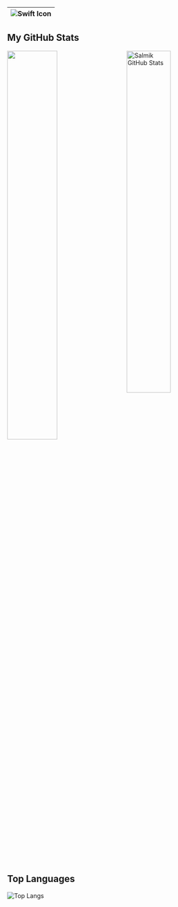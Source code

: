 |<img align="center" alt="Swift Icon" src="https://img.icons8.com/bubbles/50/000000/swift.png"/>|
|:---:|


## My GitHub Stats
<a href="https://github.com/Salmik">
    <img src="https://github-readme-stats.vercel.app/api?username=Rafael-RT&&show_icons=true&theme=radical&count_private=true" alt="Salmik GitHub Stats" width="45%" align="right"/>
   <img  src="https://github-readme-streak-stats.herokuapp.com/?user=Rafael-RT&theme=dark" width="48%" >
</a>

## Top Languages  
  ![Top Langs](https://github-readme-stats.vercel.app/api/top-langs/?username=Salmik&layout=compact&theme=gotham)
